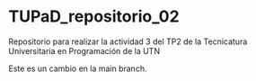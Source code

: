 # TUPaD_repositorio_02
Repositorio para realizar la actividad 3 del TP2 de la Tecnicatura Universitaria en Programación de la UTN

Este es un cambio en la main branch.